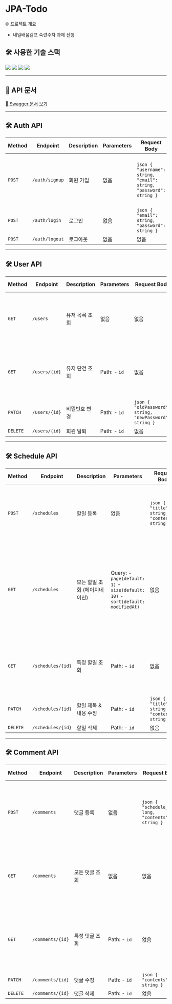 # JPA-Todo

🌐 프로젝트 개요
- 내일배움캠프 숙련주차 과제 진행

## 🛠 사용한 기술 스택

<p>
    <img src="https://img.shields.io/badge/Java-b07219?style=flat-square&logoColor=white">
    <img src="https://img.shields.io/badge/Spring Boot-6DB33F?style=flat-square&logo=springboot&logoColor=white">
    <img src="https://img.shields.io/badge/Spring Data JPA-6DB33F?style=flat-square&logo=jpa&logoColor=white">
    <img src="https://img.shields.io/badge/MySQL-4479A1?style=flat-square&logo=mysql&logoColor=white">
</p>

***
## 📖 **API 문서**
[📌 Swagger 문서 보기](https://wjswlgh96.github.io/swagger-docs/#/Author%20API/createAuthor)

---

## 🛠 Auth API
| Method  | Endpoint      | Description | Parameters | Request Body                                                         | Response | Status Code |
|---------|--------------|-------------|------------|----------------------------------------------------------------------|----------|-------------|
| `POST`  | `/auth/signup` | 회원 가입 | 없음 | ```json { "username": string, "email": string, "password": string } ``` | ```json { "id": long, "username": "string", "email": "string", "createdAt": "string", "modifiedAt": "string" } ``` | `200 OK` |
| `POST`  | `/auth/login`  | 로그인     | 없음 | ```json { "email": string, "password": string } ```                 | 없음 | `200 OK` |
| `POST`  | `/auth/logout` | 로그아웃   | 없음 | 없음                                                                   | 없음 | `200 OK` |

---

## 🛠 User API
| Method   | Endpoint      | Description  | Parameters | Request Body | Response | Status Code |
|----------|--------------|--------------|------------|--------------|----------|-------------|
| `GET`    | `/users`      | 유저 목록 조회 | 없음 | 없음 | ```json [ { "id": long, "username": string, "email": string, "createdAt": string, "modifiedAt": string } ] ``` | `200 OK` |
| `GET`    | `/users/{id}` | 유저 단건 조회 | Path:  - `id` | 없음 | ```json { "id": long, "username": string, "email": string, "createdAt": string, "modifiedAt": string } ``` | `200 OK` |
| `PATCH`  | `/users/{id}` | 비밀번호 변경 | Path:  - `id` | ```json { "oldPassword": string, "newPassword": string } ``` | 없음 | `200 OK` |
| `DELETE` | `/users/{id}` | 회원 탈퇴 | Path:  - `id` | 없음 | 없음 | `200 OK` |

---

## 🛠 Schedule API
| Method   | Endpoint      | Description  | Parameters                                                                          | Request Body                                        | Response | Status Code |
|----------|--------------|--------------|-------------------------------------------------------------------------------------|-----------------------------------------------------|----------|-------------|
| `POST`   | `/schedules`  | 할일 등록 | 없음                                                                                  | ```json { "title": string, "contents": string } ``` | ```json { "id": long, "userId": long, "title": string, "contents": string, "comments": [], "createdAt": string, "modifiedAt": string } ``` | `200 OK` |
| `GET`    | `/schedules`  | 모든 할일 조회 (페이지네이션) | Query:  - `page(default: 1)`  - `size(default: 10)`  - `sort(default: modifiedAt)` | 없음                                                  | ```json { "content": [ { "id": long, "userId": long, "title": string, "contents": string, "comments": [], "createdAt": string, "modifiedAt": string } ], "size": int, "number": int, "totalElements": long, "totalPages": int } ``` | `200 OK` |
| `GET`    | `/schedules/{id}` | 특정 할일 조회 | Path:  - `id`                                                                       | 없음                                                  | ```json { "id": long, "userId": long, "title": string, "contents": string, "comments": [], "createdAt": string, "modifiedAt": string } ``` | `200 OK` |
| `PATCH`  | `/schedules/{id}` | 할일 제목 & 내용 수정 | Path:  - `id`                                                                       | ```json { "title": string, "contents": string } ``` | 없음 | `200 OK` |
| `DELETE` | `/schedules/{id}` | 할일 삭제 | Path:  - `id`                                                                       | 없음                                                  | 없음 | `200 OK` |


---

## 🛠 Comment API
| Method   | Endpoint      | Description  | Parameters | Request Body | Response | Status Code |
|----------|--------------|--------------|------------|--------------|----------|-------------|
| `POST`   | `/comments`  | 댓글 등록 | 없음 | ```json { "schedule_id": long, "contents": string } ``` | ```json { "id": long, "userId": long, "scheduleId": long, "contents": string, "createdAt": string, "modifiedAt": string } ``` | `200 OK` |
| `GET`    | `/comments`  | 모든 댓글 조회 | 없음 | 없음 | ```json [ { "id": long, "userId": long, "scheduleId": long, "contents": string, "createdAt": string, "modifiedAt": string } ] ``` | `200 OK` |
| `GET`    | `/comments/{id}` | 특정 댓글 조회 | Path:  - `id` | 없음 | ```json { "id": long, "userId": long, "scheduleId": long, "contents": string, "createdAt": string, "modifiedAt": string } ``` | `200 OK` |
| `PATCH`  | `/comments/{id}` | 댓글 수정 | Path:  - `id` | ```json { "contents": string } ``` | 없음 | `200 OK` |
| `DELETE` | `/comments/{id}` | 댓글 삭제 | Path:  - `id` | 없음 | 없음 | `200 OK` |
